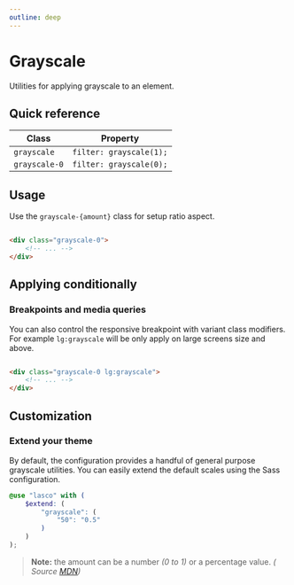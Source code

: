 ```yaml
---
outline: deep
---
```


# Grayscale

Utilities for applying grayscale to an element.

## Quick reference

| Class         | Property                |
|---------------|-------------------------|
| `grayscale`   | `filter: grayscale(1);` |
| `grayscale-0` | `filter: grayscale(0);` |

## Usage

Use the `grayscale-{amount}` class for setup ratio aspect.

```html

<div class="grayscale-0">
    <!-- ... -->
</div>
```

## Applying conditionally

### Breakpoints and media queries

You can also control the responsive breakpoint with variant class modifiers. For example `lg:grayscale` will be only
apply on large screens size and above.

```html

<div class="grayscale-0 lg:grayscale">
    <!-- ... -->
</div>
```

## Customization

### Extend your theme

By default, the configuration provides a handful of general purpose grayscale utilities. You can easily extend the
default scales using the Sass configuration.

```scss
@use "lasco" with (
    $extend: (
        "grayscale": (
            "50": "0.5"
        )
    )
);
```

> **Note:** the amount can be a number _(0 to 1)_ or a percentage value. _(
Source [MDN](https://developer.mozilla.org/en-US/docs/Web/CSS/filter-function/brightness()#exemples))_
